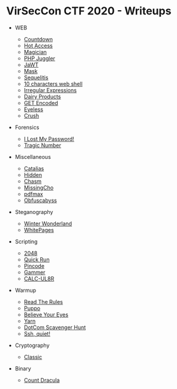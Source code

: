# VirSecCon CTF 2020 - Writeups

* WEB  
    * [Countdown](Web/1.%20Countdown/)
    * [Hot Access](Web/2.%20Hot%20Access/)
    * [Magician](Web/3.%20Magician/)
    * [PHP Juggler](Web/4.%20PHPJuggler/)
    * [JaWT](Web/6.%20JaWT/)
    * [Mask](Web/7.%20Mask/)
    * [Sequelitis](Web/9.%20Sequelitis/)
    * [10 characters web shell](Web/8.%2010%20Character%20Web%20Shell/)
    * [Irregular Expressions](Web/11.%20Irregular%20Expressions/)
    * [Dairy Products](Web/10.%20Dairy%20Products/)
    * [GET Encoded](Web/12.%20GET%20Encoded/)
    * [Eyeless](Web/13.%20Eyeless/)
    * [Crush](Web/14.%20Crush/)

* Forensics
    * [I Lost My Password!](Forensics/1.%20I%20Lost%20My%20Password!/)
    * [Tragic Number](Forensics/14.%20Tragic%20Number/)

* Miscellaneous
    * [Catalias](Miscellaneous/1.%20Catalias)
    * [Hidden](Miscellaneous/2.%20Hidden)
    * [Chasm](Miscellaneous/3.%20Chasm)
    * [MissingCho](Miscellaneous/5.%20MissingCho)
    * [pdfmax](Miscellaneous/6.%20pdfmax)
    * [Obfuscabyss](Miscellaneous/7.%20Obfuscabyss)

* Steganography
    * [Winter Wonderland](Steganography/2.%20Winter%20Wonderland)
    * [WhitePages](Steganography/3.%20WhitePages)

* Scripting

    * [2048](Scripting/1.%202048/)
    * [Quick Run](Scripting/2.%20Quick%20Run/)
    * [Pincode](Scripting/3.%20Pincode/)
    * [Gammer](Scripting/6.%20Gammer/)
    * [CALC-UL8R](Scripting/7.%20CALC-UL8R/)


* Warmup

    * [Read The Rules](Warmup/1.%20Read%20The%20Rules/)
    * [Puppo](Warmup/4.%20Puppo/)
    * [Believe Your Eyes](Warmup/2.%20Believe%20Your%20Eyes/)
    * [Yarn](Warmup/3.%20Yarn/)
    * [DotCom Scavenger Hunt](Warmup/5.%20DotCom%20Scavenger%20Hunt/)
    * [Ssh, quiet!](Warmup/6.%20Ssh,%20quiet!/)

* Cryptography
    * [Classic](Cryptography/3.%20Classic/)

* Binary
    * [Count Dracula](Binary/1.%20Count%20Dracula/)